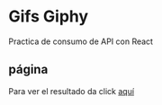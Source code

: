 # Gifs Giphy

Practica de consumo de API con React

## página

Para ver el resultado da click [aquí](https://macarenacavieres.github.io/react-gifs-grid/)
